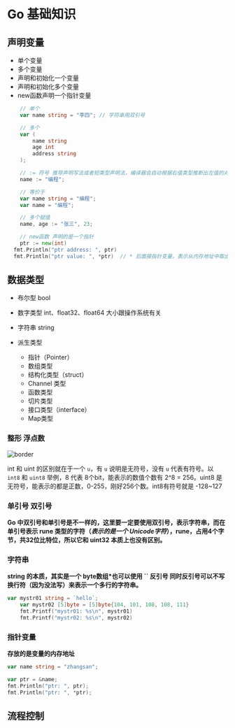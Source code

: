 # Go 基础知识



## 声明变量

* 单个变量
* 多个变量
* 声明和初始化一个变量
* 声明和初始化多个变量
* new函数声明一个指针变量



```go
	// 单个
	var name string = "李四"; // 字符串用双引号

	// 多个
	var (
		name string
		age int
		address string
	);

	// := 符号 推导声明写法或者短类型声明法，编译器会自动根据右值类型推断出左值的对应类型
	name := "编程";

	// 等价于
	var name string = "编程";
	var name = "编程";

	// 多个赋值
	name, age := "张三", 23;

	// new函数 声明的是一个指针
	ptr := new(int)
  fmt.Println("ptr address: ", ptr)
  fmt.Println("ptr value: ", *ptr)  // * 后面接指针变量，表示从内存地址中取出值
```





## 数据类型



* 布尔型    bool
* 数字类型   int、float32、float64 大小跟操作系统有关

* 字符串      string  

* 派生类型
  * 指针（Pointer）
  * 数组类型
  * 结构化类型（struct）
  * Channel 类型
  * 函数类型
  * 切片类型
  * 接口类型（interface）
  * Map类型



### 整形 浮点数

![border](http://image.iswbm.com/20200120204329.png)



int 和 uint 的区别就在于一个 `u`，有 `u` 说明是无符号，没有 `u` 代表有符号。以 `int8` 和 `uint8` 举例，8 代表 8个bit，能表示的数值个数有 2^8 = 256。uint8 是无符号，能表示的都是正数，0-255，刚好256个数。int8有符号就是 -128~127







### 单引号 双引号

**Go 中双引号和单引号是不一样的，这里要一定要使用双引号，表示字符串，而在单引号表示 rune 类型的字符（*表示的是一个 Unicode字符*），rune，占用4个字节，共32位比特位，所以它和 uint32 本质上也没有区别。**






### 字符串

**string 的本质，其实是一个 byte数组*也可以使用 `` 反引号 同时反引号可以不写换行符（因为没法写）来表示一个多行的字符串。**

```go
var mystr01 string = `hello`;
	var mystr02 [5]byte = [5]byte{104, 101, 108, 108, 111}
	fmt.Printf("mystr01: %s\n", mystr01)
	fmt.Printf("mystr02: %s\n", mystr02)
```




### 指针变量



**存放的是变量的内存地址**

```go
var name string = "zhangsan";

var ptr = &name;
fmt.Println("ptr: ", ptr);
fmt.Println("ptr: ", *ptr);
```





## 流程控制















